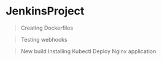 # JenkinsProject
> Creating Dockerfiles

> Testing webhooks

> New build
> Installing Kubectl
> Deploy Nginx application
